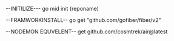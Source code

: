 --INITILIZE---
go mid init (reponame)

--FRAMWORKINSTALL--
go get 	"github.com/gofiber/fiber/v2"

--NODEMON EQUVELENT--
get github.com/cosmtrek/air@latest